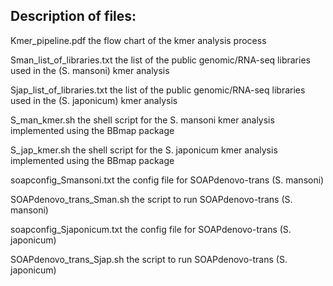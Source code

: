 ## Description of files:
Kmer_pipeline.pdf the flow chart of the kmer analysis process

Sman_list_of_libraries.txt the list of the public genomic/RNA-seq libraries used in the (S. mansoni) kmer analysis

Sjap_list_of_libraries.txt the list of the public genomic/RNA-seq libraries used in the (S. japonicum) kmer analysis

S_man_kmer.sh the shell script for the S. mansoni kmer analysis implemented using the BBmap package

S_jap_kmer.sh the shell script for the S. japonicum kmer analysis implemented using the BBmap package

soapconfig_Smansoni.txt the config file for SOAPdenovo-trans (S. mansoni)

SOAPdenovo_trans_Sman.sh the script to run SOAPdenovo-trans (S. mansoni)

soapconfig_Sjaponicum.txt the config file for SOAPdenovo-trans (S. japonicum)

SOAPdenovo_trans_Sjap.sh the script to run SOAPdenovo-trans (S. japonicum)

